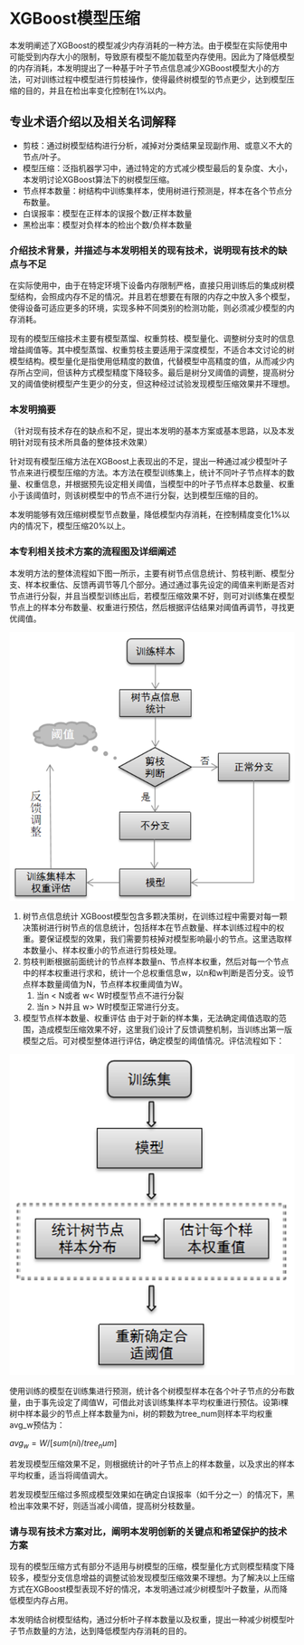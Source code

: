 # XGBoost模型压缩

本发明阐述了XGBoost的模型减少内存消耗的一种方法。由于模型在实际使用中可能受到内存大小的限制，导致原有模型不能加载至内存使用。因此为了降低模型的内存消耗，本发明提出了一种基于叶子节点信息减少XGBoost模型大小的方法，可对训练过程中模型进行剪枝操作，使得最终树模型的节点更少，达到模型压缩的目的，并且在检出率变化控制在1%以内。

## 专业术语介绍以及相关名词解释

- 剪枝：通过树模型结构进行分析，减掉对分类结果呈现副作用、或意义不大的节点/叶子。
- 模型压缩：泛指机器学习中，通过特定的方式减少模型最后的复杂度、大小，本发明讨论XGBoost算法下的树模型压缩。
- 节点样本数量：树结构中训练集样本，使用树进行预测是，样本在各个节点分布数量。
- 白误报率：模型在正样本的误报个数/正样本数量
- 黑检出率：模型对负样本的检出个数/负样本数量

### 介绍技术背景，并描述与本发明相关的现有技术，说明现有技术的缺点与不足

在实际使用中，由于在特定环境下设备内存限制严格，直接只用训练后的集成树模型结构，会照成内存不足的情况。并且若在想要在有限的内存之中放入多个模型，使得设备可适应更多的环境，实现多种不同类别的检测功能，则必须减少模型的内存消耗。

现有的模型压缩技术主要有模型蒸馏、权重剪枝、模型量化、调整树分支时的信息增益阈值等。其中模型蒸馏、权重剪枝主要适用于深度模型，不适合本文讨论的树模型结构。模型量化是指使用低精度的数值，代替模型中高精度的值，从而减少内存所占空间，但该种方式模型精度下降较多。最后是树分叉阈值的调整，提高树分叉的阈值使树模型产生更少的分支，但这种经过试验发现模型压缩效果并不理想。

### 本发明摘要

（针对现有技术存在的缺点和不足，提出本发明的基本方案或基本思路，以及本发明针对现有技术所具备的整体技术效果）

针对现有模型压缩方法在XGBoost上表现出的不足，提出一种通过减少模型叶子节点来进行模型压缩的方法。本方法在模型训练集上，统计不同叶子节点样本的数量、权重信息，并根据预先设定相关阈值，当模型中的叶子节点样本总数量、权重小于该阈值时，则该树模型中的节点不进行分裂，达到模型压缩的目的。

本发明能够有效压缩树模型节点数量，降低模型内存消耗，在控制精度变化1%以内的情况下，模型压缩20%以上。

### 本专利相关技术方案的流程图及详细阐述

本发明方法的整体流程如下图一所示，主要有树节点信息统计、剪枝判断、模型分支、样本权重估、反馈再调节等几个部分。通过通过事先设定的阈值来判断是否对节点进行分裂，并且当模型训练出后，若模型压缩效果不好，则可对训练集在模型节点上的样本分布数量、权重进行预估，然后根据评估结果对阈值再调节，寻找更优阈值。

![](assets/20211012_142509_image.png)

1. 树节点信息统计
   XGBoost模型包含多颗决策树，在训练过程中需要对每一颗决策树进行树节点的信息统计，包括样本在节点数量、样本训练过程中的权重。要保证模型的效果，我们需要剪枝掉对模型影响最小的节点。这里选取样本数量小、样本权重小的节点进行剪枝处理。
2. 剪枝判断根据前面统计的节点样本数量n、节点样本权重，然后对每一个节点中的样本权重进行求和，统计一个总权重信息w，以n和w判断是否分支。设节点样本数量阈值为N，节点样本权重阈值为W。
   1. 当n < N或者 w< W时模型节点不进行分裂
   2. 当n > N并且 w> W时模型正常进行分支。
3. 模型节点样本数量、权重评估
   由于对于新的样本集，无法确定阈值选取的范围，造成模型压缩效果不好，这里我们设计了反馈调整机制，当训练出第一版模型之后。可对模型整体进行评估，确定模型的阈值情况。评估流程如下：

![](assets/20211012_142808_image.png)

使用训练的模型在训练集进行预测，统计各个树模型样本在各个叶子节点的分布数量，由于事先设定了阈值W，可借此对该训练集样本平均权重进行预估。设第i棵树中样本最少的节点上样本数量为ni，树的颗数为tree_num则样本平均权重avg_w预估为：

$avg_w = W/[sum(ni)/tree_num]$

若发现模型压缩效果不足，则根据统计的叶子节点上的样本数量，以及求出的样本平均权重，适当将阈值调大。

若发现模型压缩过多照成模型效果如在确定白误报率（如千分之一）的情况下，黑检出率效果不好，则适当减小阈值，提高树分枝数量。

### 请与现有技术方案对比，阐明本发明创新的关键点和希望保护的技术方案
现有的模型压缩方式有部分不适用与树模型的压缩，模型量化方式则模型精度下降较多，模型分支信息增益的调整试验发现模型压缩效果不理想。为了解决以上压缩方式在XGBoost模型表现不好的情况，本发明通过减少树模型叶子数量，从而降低模型内存占用。

本发明结合树模型结构，通过分析叶子样本数量以及权重，提出一种减少树模型叶子节点数量的方法，达到降低模型内存消耗的目的。
